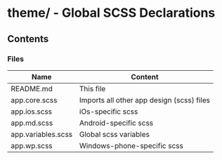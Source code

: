 # theme/ - Global SCSS Declarations

## Contents

### Files

| Name               | Content                                   |
|--------------------|-------------------------------------------|
| README.md          | This file                                 |
| app.core.scss      | Imports all other app design (scss) files |
| app.ios.scss       | iOs-specific scss                         |
| app.md.scss        | Android-specific scss                     |
| app.variables.scss | Global scss variables                     |
| app.wp.scss        | Windows-phone-specific scss               |
